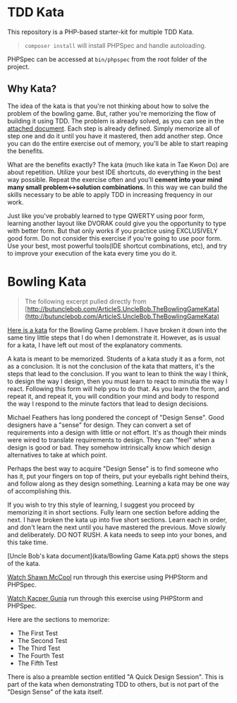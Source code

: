 # TDD Kata

This repository is a PHP-based starter-kit for multiple TDD Kata.

> `composer install` will install PHPSpec and handle autoloading.

PHPSpec can be accessed at `bin/phpspec` from the root folder of the project.

## Why Kata?

The idea of the kata is that you're not thinking about how to solve the problem of the bowling game. But, rather you're memorizing the flow of building it using TDD. The problem is already solved, as you can see in the [attached document](https://github.com/ShawnMcCool/bowling-kata/raw/master/Bowling%20Game%20Kata.ppt). Each step is already defined. Simply memorize all of step one and do it until you have it mastered, then add another step. Once you can do the entire exercise out of memory, you'll be able to start reaping the benefits.

What are the benefits exactly? The kata (much like kata in Tae Kwon Do) are about repetition. Utilize your best IDE shortcuts, do everything in the best way possible. Repeat the exercise often and you'll **cement into your mind many small problem<->solution combinations**. In this way we can build the skills necessary to be able to apply TDD in increasing frequency in our work.

Just like you've probably learned to type QWERTY using poor form, learning another layout like DVORAK could give you the opportunity to type with better form. But that only works if you practice using EXCLUSIVELY good form. Do not consider this exercise if you're going to use poor form. Use your best, most powerful tools(IDE shortcut combinations, etc), and try to improve your execution of the kata every time you do it.

# Bowling Kata

> The following excerpt pulled directly from [http://butunclebob.com/ArticleS.UncleBob.TheBowlingGameKata](http://butunclebob.com/ArticleS.UncleBob.TheBowlingGameKata)

[Here is a kata](https://github.com/ShawnMcCool/bowling-kata/raw/master/Bowling%20Game%20Kata.ppt) for the Bowling Game problem. I have broken it down into the same tiny little steps that I do when I demonstrate it. However, as is usual for a kata, I have left out most of the explanatory comments.

A kata is meant to be memorized. Students of a kata study it as a form, not as a conclusion. It is not the conclusion of the kata that matters, it's the steps that lead to the conclusion. If you want to lean to think the way I think, to design the way I design, then you must learn to react to minutia the way I react. Following this form will help you to do that. As you learn the form, and repeat it, and repeat it, you will condition your mind and body to respond the way I respond to the minute factors that lead to design decisions.

Michael Feathers has long pondered the concept of "Design Sense". Good designers have a "sense" for design. They can convert a set of requirements into a design with little or not effort. It's as though their minds were wired to translate requirements to design. They can "feel" when a design is good or bad. They somehow intrinsically know which design alternatives to take at which point.

Perhaps the best way to acquire "Design Sense" is to find someone who has it, put your fingers on top of theirs, put your eyeballs right behind theirs, and follow along as they design something. Learning a kata may be one way of accomplishing this.

If you wish to try this style of learning, I suggest you proceed by memorizing it in short sections. Fully learn one section before adding the next. I have broken the kata up into five short sections. Learn each in order, and don't learn the next until you have mastered the previous. Move slowly and deliberately. DO NOT RUSH. A kata needs to seep into your bones, and this take time.

[Uncle Bob's kata document](kata/Bowling Game Kata.ppt) shows the steps of the kata.

[Watch Shawn McCool](https://www.youtube.com/watch?v=1-o1VAzOQiI) run through this exercise using PHPStorm and PHPSpec.

[Watch Kacper Gunia](https://www.youtube.com/watch?v=W-BuKLpUaR0) run through this exercise using PHPStorm and PHPSpec.

Here are the sections to memorize:

- The First Test
- The Second Test
- The Third Test
- The Fourth Test
- The Fifth Test

There is also a preamble section entitled "A Quick Design Session". This is part of the kata when demonstrating TDD to others, but is not part of the "Design Sense" of the kata itself.
